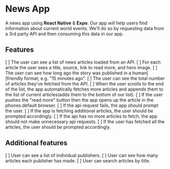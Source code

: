 # News App
A news app using **React Native** & **Expo**. Our app will help users find information about current world events. We'll do so by requesting data from a 3rd party API and then consuming this data in our app.

## Features
[ ] The user can see a list of news articles loaded from an API.
[ ] For each article the user sees a title, source, link to read more, and hero image.
[ ] The user can see how long ago the story was published in a human[ ]friendly format; e.g. "15 minutes ago".
[ ] The user can see the total number of articles they've fetched from the API.
[ ] When the user scrolls to the end of the list, the app automatically fetches more articles and appends them to the list of current articles(adds them to the bottom of our list).
[ ] If the user pushes the "read more" button then the app opens up the article in the phones default browser.
[ ] If the api request fails, the app should prompt the user.
[ ] If the app is fetching additional articles, the user should be prompted accordingly.
[ ] If the api has no more articles to fetch, the app should not make unnecessary api requests.
[ ] If the user has fetched all the articles, the user should be prompted accordingly.

## Additional features
[ ] User can see a list of individual publishers.
[ ] User can see how many articles each publisher has made.
[ ] User can search articles by title.